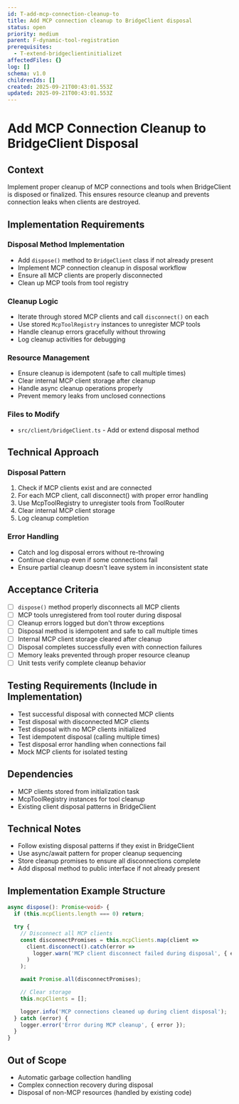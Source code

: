 ```yaml
---
id: T-add-mcp-connection-cleanup-to
title: Add MCP connection cleanup to BridgeClient disposal
status: open
priority: medium
parent: F-dynamic-tool-registration
prerequisites:
  - T-extend-bridgeclientinitializet
affectedFiles: {}
log: []
schema: v1.0
childrenIds: []
created: 2025-09-21T00:43:01.553Z
updated: 2025-09-21T00:43:01.553Z
---
```


# Add MCP Connection Cleanup to BridgeClient Disposal

## Context

Implement proper cleanup of MCP connections and tools when BridgeClient is disposed or finalized. This ensures resource cleanup and prevents connection leaks when clients are destroyed.

## Implementation Requirements

### Disposal Method Implementation

- Add `dispose()` method to `BridgeClient` class if not already present
- Implement MCP connection cleanup in disposal workflow
- Ensure all MCP clients are properly disconnected
- Clean up MCP tools from tool registry

### Cleanup Logic

- Iterate through stored MCP clients and call `disconnect()` on each
- Use stored `McpToolRegistry` instances to unregister MCP tools
- Handle cleanup errors gracefully without throwing
- Log cleanup activities for debugging

### Resource Management

- Ensure cleanup is idempotent (safe to call multiple times)
- Clear internal MCP client storage after cleanup
- Handle async cleanup operations properly
- Prevent memory leaks from unclosed connections

### Files to Modify

- `src/client/bridgeClient.ts` - Add or extend disposal method

## Technical Approach

### Disposal Pattern

1. Check if MCP clients exist and are connected
2. For each MCP client, call disconnect() with proper error handling
3. Use McpToolRegistry to unregister tools from ToolRouter
4. Clear internal MCP client storage
5. Log cleanup completion

### Error Handling

- Catch and log disposal errors without re-throwing
- Continue cleanup even if some connections fail
- Ensure partial cleanup doesn't leave system in inconsistent state

## Acceptance Criteria

- [ ] `dispose()` method properly disconnects all MCP clients
- [ ] MCP tools unregistered from tool router during disposal
- [ ] Cleanup errors logged but don't throw exceptions
- [ ] Disposal method is idempotent and safe to call multiple times
- [ ] Internal MCP client storage cleared after cleanup
- [ ] Disposal completes successfully even with connection failures
- [ ] Memory leaks prevented through proper resource cleanup
- [ ] Unit tests verify complete cleanup behavior

## Testing Requirements (Include in Implementation)

- Test successful disposal with connected MCP clients
- Test disposal with disconnected MCP clients
- Test disposal with no MCP clients initialized
- Test idempotent disposal (calling multiple times)
- Test disposal error handling when connections fail
- Mock MCP clients for isolated testing

## Dependencies

- MCP clients stored from initialization task
- McpToolRegistry instances for tool cleanup
- Existing client disposal patterns in BridgeClient

## Technical Notes

- Follow existing disposal patterns if they exist in BridgeClient
- Use async/await pattern for proper cleanup sequencing
- Store cleanup promises to ensure all disconnections complete
- Add disposal method to public interface if not already present

## Implementation Example Structure

```typescript
async dispose(): Promise<void> {
  if (this.mcpClients.length === 0) return;

  try {
    // Disconnect all MCP clients
    const disconnectPromises = this.mcpClients.map(client =>
      client.disconnect().catch(error =>
        logger.warn('MCP client disconnect failed during disposal', { error })
      )
    );

    await Promise.all(disconnectPromises);

    // Clear storage
    this.mcpClients = [];

    logger.info('MCP connections cleaned up during client disposal');
  } catch (error) {
    logger.error('Error during MCP cleanup', { error });
  }
}
```

## Out of Scope

- Automatic garbage collection handling
- Complex connection recovery during disposal
- Disposal of non-MCP resources (handled by existing code)

